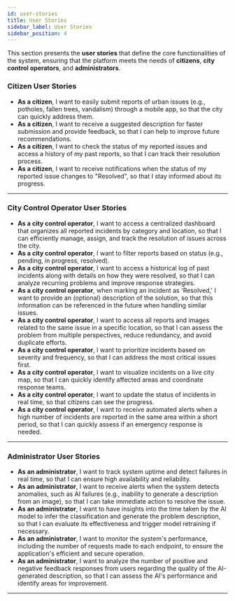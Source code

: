 ```yaml
---
id: user-stories
title: User Stories
sidebar_label: User Stories
sidebar_position: 4
---
```


This section presents the **user stories** that define the core functionalities of the system, ensuring that the platform meets the needs of **citizens**, **city control operators**, and **administrators**.

### Citizen User Stories
- **As a citizen**, I want to easily submit reports of urban issues (e.g., potholes, fallen trees, vandalism) through a mobile app, so that the city can quickly address them.
- **As a citizen**, I want to receive a suggested description for faster submission and provide feedback, so that I can help to improve future recommendations.
- **As a citizen**, I want to check the status of my reported issues and access a history of my past reports, so that I can track their resolution process.
- **As a citizen**, I want to receive notifications when the status of my reported issue changes to "Resolved", so that I stay informed about its progress.

---

### City Control Operator User Stories
- **As a city control operator**, I want to access a centralized dashboard that organizes all reported incidents by category and location, so that I can efficiently manage, assign, and track the resolution of issues across the city.
- **As a city control operator**, I want to filter reports based on status (e.g., pending, in progress, resolved).
- **As a city control operator**, I want to access a historical log of past incidents along with details on how they were resolved, so that I can analyze recurring problems and improve response strategies.
- **As a city control operator**, when marking an incident as 'Resolved,' I want to provide an (optional) description of the solution, so that this information can be referenced in the future when handling similar issues.
- **As a city control operator**, I want to access all reports and images related to the same issue in a specific location, so that I can assess the problem from multiple perspectives, reduce redundancy, and avoid duplicate efforts.
- **As a city control operator**, I want to prioritize incidents based on severity and frequency, so that I can address the most critical issues first.
- **As a city control operator**, I want to visualize incidents on a live city map, so that I can quickly identify affected areas and coordinate response teams.
- **As a city control operator**, I want to update the status of incidents in real time, so that citizens can see the progress.
- **As a city control operator**, I want to receive automated alerts when a high number of incidents are reported in the same area within a short period, so that I can quickly assess if an emergency response is needed.

---

### Administrator User Stories
- **As an administrator**, I want to track system uptime and detect failures in real time, so that I can ensure high availability and reliability.
- **As an administrator**, I want to receive alerts when the system detects anomalies, such as AI failures (e.g., inability to generate a description from an image), so that I can take immediate action to resolve the issue.
- **As an administrator**, I want to have insights into the time taken by the AI model to infer the classification and generate the problem description, so that I can evaluate its effectiveness and trigger model retraining if necessary.
- **As an administrator**, I want to monitor the system's performance, including the number of requests made to each endpoint, to ensure the application's efficient and secure operation.
- **As an administrator**, I want to analyze the number of positive and negative feedback responses from users regarding the quality of the AI-generated description, so that I can assess the AI's performance and identify areas for improvement.

---